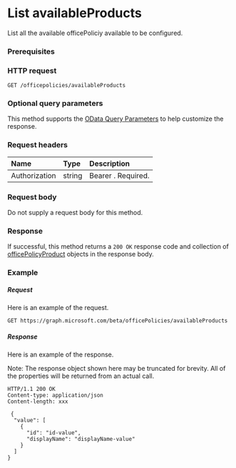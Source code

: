 # List availableProducts

List all the available officePoliciy available to be configured.

### Prerequisites

### HTTP request
<!-- { "blockType": "ignored" } -->
```http
GET /officepolicies/availableProducts
```
### Optional query parameters
This method supports the [OData Query Parameters](http://graph.microsoft.io/docs/overview/query_parameters) to help customize the response.
### Request headers
| Name       | Type | Description|
|:-----------|:------|:----------|
| Authorization  | string  | Bearer <token>. Required. |

### Request body
Do not supply a request body for this method.
### Response
If successful, this method returns a `200 OK` response code and collection of [officePolicyProduct](../resources/officepolicyproduct.md) objects in the response body.
### Example
##### Request
Here is an example of the request.
<!-- {
  "blockType": "request",
  "name": "get_availableOfficePolicyProducts"
}-->
```http
GET https://graph.microsoft.com/beta/officePolicies/availableProducts
```
##### Response
Here is an example of the response.

Note: The response object shown here may be truncated for brevity. All of the properties will be returned from an actual call.

<!-- {
  "blockType": "response",
  "truncated": true,
  "@odata.type": "microsoft.graph.availableOfficePolicyProduct",
  "isCollection": true
} -->
```http
HTTP/1.1 200 OK
Content-type: application/json
Content-length: xxx

 {
  "value": [
    {
      "id": "id-value",
      "displayName": "displayName-value"
    }
  ]
}

```

<!-- uuid: 8fcb5dbc-d5aa-4681-8e31-b001d5168d79
2015-10-25 14:57:30 UTC -->
<!-- {
  "type": "#page.annotation",
  "description": "List availableofficepolicyproducts",
  "keywords": "",
  "section": "documentation",
  "tocPath": ""
}-->
